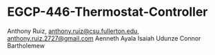 # EGCP-446-Thermostat-Controller
Anthony Ruiz, anthony.ruiz@csu.fullerton.edu, anthony.ruiz.2727@gmail.com
Aenneth Ayala 
Isaiah Udunze 
Connor Bartholemew
